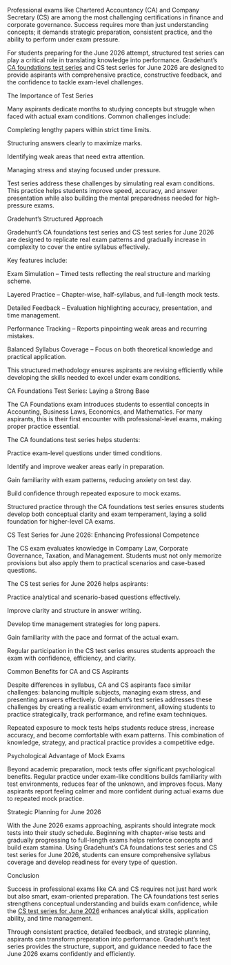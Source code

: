 Professional exams like Chartered Accountancy (CA) and Company Secretary (CS) are among the most challenging certifications in finance and corporate governance. 
Success requires more than just understanding concepts; it demands strategic preparation, consistent practice, and the ability to perform under exam pressure.

For students preparing for the June 2026 attempt, structured test series can play a critical role in translating knowledge into performance. Gradehunt’s 
[CA foundations test series](https://gradehunt.com/ca-foundation-test-series) and CS test series for June 2026 are designed to provide aspirants with comprehensive practice, constructive feedback, and the 
confidence to tackle exam-level challenges.

The Importance of Test Series

Many aspirants dedicate months to studying concepts but struggle when faced with actual exam conditions. Common challenges include:

Completing lengthy papers within strict time limits.

Structuring answers clearly to maximize marks.

Identifying weak areas that need extra attention.

Managing stress and staying focused under pressure.

Test series address these challenges by simulating real exam conditions. This practice helps students improve speed, accuracy, and answer presentation while also building the mental preparedness needed for high-pressure exams.

Gradehunt’s Structured Approach

Gradehunt’s CA foundations test series and CS test series for June 2026 are designed to replicate real exam patterns and gradually increase in complexity to cover the entire syllabus effectively.

Key features include:

Exam Simulation – Timed tests reflecting the real structure and marking scheme.

Layered Practice – Chapter-wise, half-syllabus, and full-length mock tests.

Detailed Feedback – Evaluation highlighting accuracy, presentation, and time management.

Performance Tracking – Reports pinpointing weak areas and recurring mistakes.

Balanced Syllabus Coverage – Focus on both theoretical knowledge and practical application.

This structured methodology ensures aspirants are revising efficiently while developing the skills needed to excel under exam conditions.

CA Foundations Test Series: Laying a Strong Base

The CA Foundations exam introduces students to essential concepts in Accounting, Business Laws, Economics, and Mathematics. For many aspirants, this is their first encounter with professional-level exams, making proper practice essential.

The CA foundations test series helps students:

Practice exam-level questions under timed conditions.

Identify and improve weaker areas early in preparation.

Gain familiarity with exam patterns, reducing anxiety on test day.

Build confidence through repeated exposure to mock exams.

Structured practice through the CA foundations test series ensures students develop both conceptual clarity and exam temperament, laying a solid foundation for higher-level CA exams.

CS Test Series for June 2026: Enhancing Professional Competence

The CS exam evaluates knowledge in Company Law, Corporate Governance, Taxation, and Management. Students must not only memorize provisions but also apply them to practical scenarios and case-based questions.

The CS test series for June 2026 helps aspirants:

Practice analytical and scenario-based questions effectively.

Improve clarity and structure in answer writing.

Develop time management strategies for long papers.

Gain familiarity with the pace and format of the actual exam.

Regular participation in the CS test series ensures students approach the exam with confidence, efficiency, and clarity.

Common Benefits for CA and CS Aspirants

Despite differences in syllabus, CA and CS aspirants face similar challenges: balancing multiple subjects, managing exam stress, and presenting answers effectively. Gradehunt’s test series addresses these challenges by creating a realistic exam environment, allowing students to practice strategically, track performance, and refine exam techniques.

Repeated exposure to mock tests helps students reduce stress, increase accuracy, and become comfortable with exam patterns. This combination of knowledge, strategy, and practical practice provides a competitive edge.

Psychological Advantage of Mock Exams

Beyond academic preparation, mock tests offer significant psychological benefits. Regular practice under exam-like conditions builds familiarity with test environments, reduces fear of the unknown, and improves focus. Many aspirants report feeling calmer and more confident during actual exams due to repeated mock practice.

Strategic Planning for June 2026

With the June 2026 exams approaching, aspirants should integrate mock tests into their study schedule. Beginning with chapter-wise tests and gradually progressing to full-length exams helps reinforce concepts and build exam stamina. Using Gradehunt’s CA foundations test series and CS test series for June 2026, students can ensure comprehensive syllabus coverage and develop readiness for every type of question.

Conclusion

Success in professional exams like CA and CS requires not just hard work but also smart, exam-oriented preparation. The CA foundations test series strengthens
conceptual understanding and builds exam confidence, while the [CS test series for June 2026](https://gradehunt.com/ca-foundation-test-series) enhances analytical skills, application ability, and time management.

Through consistent practice, detailed feedback, and strategic planning, aspirants can transform preparation into performance. Gradehunt’s test series provides the
structure, support, and guidance needed to face the June 2026 exams confidently and efficiently.
